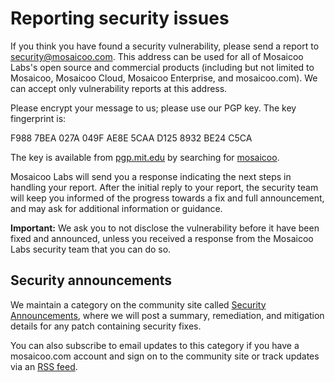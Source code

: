 # Reporting security issues

If you think you have found a security vulnerability, please send a report to [security@mosaicoo.com](mailto:security@mosaicoo.com). This address can be used for all of Mosaicoo Labs's open source and commercial products (including but not limited to Mosaicoo, Mosaicoo Cloud, Mosaicoo Enterprise, and mosaicoo.com). We can accept only vulnerability reports at this address. 

Please encrypt your message to us; please use our PGP key. The key fingerprint is:

F988 7BEA 027A 049F AE8E  5CAA D125 8932 BE24 C5CA

The key is available from [pgp.mit.edu](https://pgp.mit.edu/pks/lookup?op=get&search=0xF9887BEA027A049FAE8E5CAAD1258932BE24C5CA) by searching for [mosaicoo](https://pgp.mit.edu/pks/lookup?search=mosaicoo&op=index).

Mosaicoo Labs will send you a response indicating the next steps in handling your report. After the initial reply to your report, the security team will keep you informed of the progress towards a fix and full announcement, and may ask for additional information or guidance.

**Important:** We ask you to not disclose the vulnerability before it have been fixed and announced, unless you received a response from the Mosaicoo Labs security team that you can do so.

## Security announcements

We maintain a category on the community site called [Security Announcements](https://community.mosaicoo.com/c/security-announcements),
where we will post a summary, remediation, and mitigation details for any patch containing security fixes. 

You can also subscribe to email updates to this category if you have a mosaicoo.com account and sign on to the community site or track updates via an [RSS feed](https://community.mosaicoo.com/c/security-announcements.rss).
